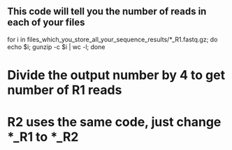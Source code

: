 ## This code will tell you the number of reads in each of your files

for i in files_which_you_store_all_your_sequence_results/*_R1.fastq.gz; do echo $i; gunzip -c $i | wc -l; done

# Divide the output number by 4 to get number of R1 reads

# R2 uses the same code, just change *_R1 to *_R2
